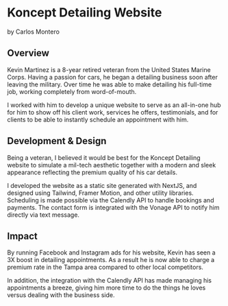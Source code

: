 # Koncept Detailing Website
by Carlos Montero

## Overview
Kevin Martinez is a 8-year retired veteran from the United States Marine Corps. Having a passion for cars, he began a detailing business soon after leaving the military. Over time he was able to make detailing his full-time job, working completely from word-of-mouth.

I worked with him to develop a unique website to serve as an all-in-one hub for him to show off his client work, services he offers, testimonials, and for clients to be able to instantly schedule an appointment with him.

## Development & Design
Being a veteran, I believed it would be best for the Koncept Detailing website to simulate a mil-tech aesthetic together with a modern and sleek appearance reflecting the premium quality of his car details.

I developed the website as a static site generated with NextJS, and designed using Tailwind, Framer Motion, and other utility libraries. Scheduling is made possible via the Calendly API to handle bookings and payments. The contact form is integrated with the Vonage API to notify him directly via text message.

## Impact
By running Facebook and Instagram ads for his website, Kevin has seen a 3X boost in detailing appointments. As a result he is now able to charge a premium rate in the Tampa area compared to other local competitors.

In addition, the integration with the Calendly API has made managing his appointments a breeze, giving him more time to do the things he loves versus dealing with the business side.